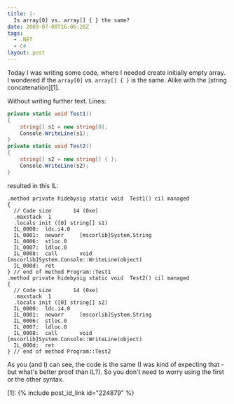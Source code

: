 ```yaml
---
title: |-
  Is array[0] vs. array[] { } the same?
date: 2009-07-08T16:06:28Z
tags:
  - .NET
  - C#
layout: post
---
```

Today I was writing some code, where I needed create initially empty array. I wondered if the `array[0]` vs. `array[] { }` is the same. Alike with the [string concatenation][1].

Without writing further text. Lines:

```csharp
private static void Test1()
{
	string[] s1 = new string[0];
	Console.WriteLine(s1);
}
private static void Test2()
{
	string[] s2 = new string[] { };
	Console.WriteLine(s2);
}
```

resulted in this IL:

```text
.method private hidebysig static void  Test1() cil managed
{
  // Code size       14 (0xe)
  .maxstack  1
  .locals init ([0] string[] s1)
  IL_0000:  ldc.i4.0
  IL_0001:  newarr     [mscorlib]System.String
  IL_0006:  stloc.0
  IL_0007:  ldloc.0
  IL_0008:  call       void [mscorlib]System.Console::WriteLine(object)
  IL_000d:  ret
} // end of method Program::Test1
.method private hidebysig static void  Test2() cil managed
{
  // Code size       14 (0xe)
  .maxstack  1
  .locals init ([0] string[] s2)
  IL_0000:  ldc.i4.0
  IL_0001:  newarr     [mscorlib]System.String
  IL_0006:  stloc.0
  IL_0007:  ldloc.0
  IL_0008:  call       void [mscorlib]System.Console::WriteLine(object)
  IL_000d:  ret
} // end of method Program::Test2
```

As you (and I) can see, the code is the same (I was kind of expecting that - but what's better proof than IL?). So you don't need to worry using the first or the other syntax.

[1]: {% include post_id_link id="224879" %}